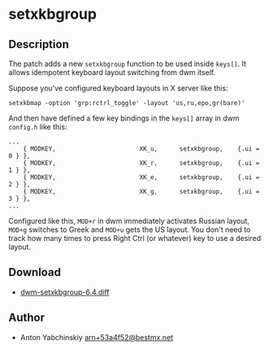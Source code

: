 setxkbgroup
===========

Description
-----------
The patch adds a new `setxkbgroup` function to be used inside
`keys[]`. It allows idempotent keyboard layout switching from dwm
itself.

Suppose you've configured keyboard layouts in X server like this:

`setxkbmap -option 'grp:rctrl_toggle' -layout 'us,ru,epo,gr(bare)'`

And then have defined a few key bindings in the `keys[]` array in dwm
`config.h` like this:

	...
		{ MODKEY,                       XK_u,      setxkbgroup,    {.ui = 0 } },
		{ MODKEY,                       XK_r,      setxkbgroup,    {.ui = 1 } },
		{ MODKEY,                       XK_e,      setxkbgroup,    {.ui = 2 } },
		{ MODKEY,                       XK_g,      setxkbgroup,    {.ui = 3 } },
	...

Configured like this, `MOD+r` in dwm immediately activates Russian
layout, `MOD+g` switches to Greek and `MOD+u` gets the US layout. You
don't need to track how many times to press Right Ctrl (or whatever)
key to use a desired layout.

Download
--------
* [dwm-setxkbgroup-6.4.diff](dwm-setxkbgroup-6.4.diff)

Author
------
* Anton Yabchinskiy <arn+53a4f52@bestmx.net>
